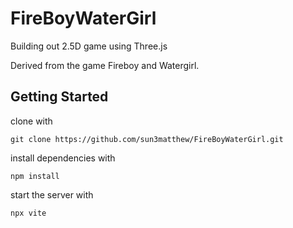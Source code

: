 # FireBoyWaterGirl

Building out 2.5D game using Three.js

Derived from the game Fireboy and Watergirl.


## Getting Started

clone with
```
git clone https://github.com/sun3matthew/FireBoyWaterGirl.git
```

install dependencies with
```
npm install
```

start the server with
```
npx vite
```